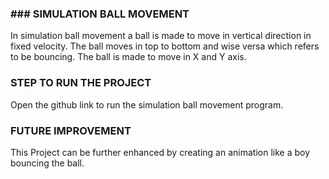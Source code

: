 ### ### SIMULATION BALL MOVEMENT

In simulation ball movement a ball is made to move in vertical direction in fixed velocity. The ball moves in top to bottom and wise 
versa which refers to be bouncing. The ball is made to move in X and Y axis.

### STEP TO RUN THE PROJECT

Open the github link to run the simulation ball movement program.

### FUTURE IMPROVEMENT

This Project can be further enhanced by creating an animation like a boy bouncing the ball.
